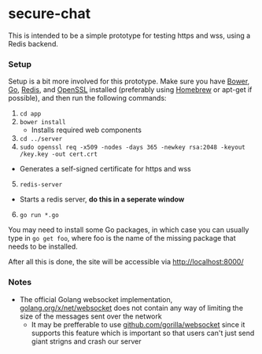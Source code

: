 # secure-chat

This is intended to be a simple prototype for testing https and wss, using a Redis backend.

### Setup

Setup is a bit more involved for this prototype. Make sure you have [Bower](http://bower.io/), [Go](https://golang.org/), [Redis](http://redis.io/), and [OpenSSL](https://www.openssl.org/) installed (preferably using [Homebrew](http://brew.sh/) or apt-get if possible), and then run the following commands:

1. `cd app`
2. `bower install`
	* Installs required web components
3. `cd ../server`
4. `sudo openssl req -x509 -nodes -days 365 -newkey rsa:2048 -keyout /key.key -out cert.crt`
 * Generates a self-signed certificate for https and wss
5. `redis-server`
 * Starts a redis server, **do this in a seperate window**
6. `go run *.go`

You may need to install some Go packages, in which case you can usually type in `go get foo`, where foo is the name of the missing package that needs to be installed. 

After all this is done, the site will be accessible via [http://localhost:8000/](http://localhost:8000/)

### Notes

* The official Golang websocket implementation, [golang.org/x/net/websocket](https://godoc.org/golang.org/x/net/websocket) does not contain any way of limiting the size of the messages sent over the network
  * It may be prefferable to use [github.com/gorilla/websocket](https://godoc.org/github.com/gorilla/websocket) since it supports this feature which is important so that users can't just send giant strigns and crash our server
